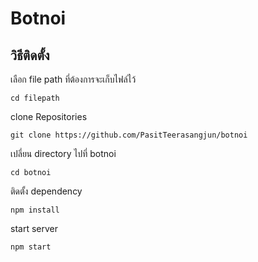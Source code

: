 # Botnoi

## วิธีติดตั้ง 

เลือก file path ที่ต้องการจะเก็บไฟล์ไว้
```
cd filepath
```
clone Repositories
```
git clone https://github.com/PasitTeerasangjun/botnoi
```
เปลี่ยน directory ไปที่ botnoi
```
cd botnoi
```
ติดตั้ง dependency
```
npm install
```
start server
```
npm start
```
